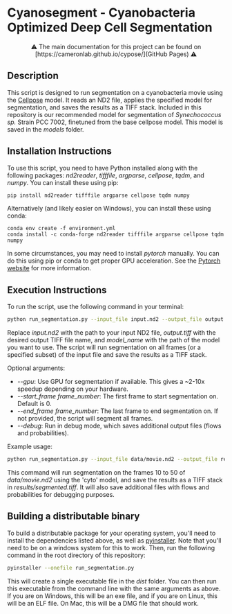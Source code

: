 # Cyanosegment - Cyanobacteria Optimized Deep Cell Segmentation

<p align="center">
	⚠️ The main documentation for this project can be found on [https://cameronlab.github.io/cypose/](GitHub Pages) ⚠️
</p>

## Description
This script is designed to run segmentation on a cyanobacteria movie using the [Cellpose](https://github.com/MouseLand/cellpose) model. It reads an ND2 file, applies the specified model for segmentation, and saves the results as a TIFF stack. Included in this repository is our recommended model for segmentation of *Synechococcus sp.* Strain PCC 7002, finetuned from the base cellpose model. This model is saved in the *models* folder.

## Installation Instructions
To use this script, you need to have Python installed along with the following packages: *nd2reader*, *tifffile*, *argparse*, *cellpose*, *tqdm*, and *numpy*. You can install these using pip:
```bash
pip install nd2reader tifffile argparse cellpose tqdm numpy
```
Alternatively (and likely easier on Windows), you can install these using conda:
```
conda env create -f environment.yml
conda install -c conda-forge nd2reader tifffile argparse cellpose tqdm numpy
```
In some circumstances, you may need to install *pytorch* manually. You can do this using pip or conda to get proper GPU acceleration. See the [Pytorch website](https://pytorch.org/get-started/locally/) for more information.
## Execution Instructions
To run the script, use the following command in your terminal:
```bash
python run_segmentation.py --input_file input.nd2 --output_file output.tiff --model model_name [--gpu] [--start_frame frame_number] [--end_frame frame_number] [--debug]
```
Replace *input.nd2* with the path to your input ND2 file, *output.tiff* with the desired output TIFF file name, and *model_name* with the path of the model you want to use. The script will run segmentation on all frames (or a specified subset) of the input file and save the results as a TIFF stack.

Optional arguments:
- *--gpu*: Use GPU for segmentation if available. This gives a ~2-10x speedup depending on your hardware.
- *--start_frame frame_number*: The first frame to start segmentation on. Default is 0.
- *--end_frame frame_number*: The last frame to end segmentation on. If not provided, the script will segment all frames.
- *--debug*: Run in debug mode, which saves additional output files (flows and probabilities).

Example usage:
```bash
python run_segmentation.py --input_file data/movie.nd2 --output_file results/segmented.tiff --model models/7002_CAH_default --gpu --start_frame 10 --end_frame 50 --debug
```
This command will run segmentation on the frames 10 to 50 of *data/movie.nd2* using the 'cyto' model, and save the results as a TIFF stack in *results/segmented.tiff*. It will also save additional files with flows and probabilities for debugging purposes.

## Building a distributable binary

To build a distributable package for your operating system, you'll need to install the dependencies listed above, as well as [pyinstaller](https://www.pyinstaller.org/). Note that you'll need to be on a windows system for this to work. Then, run the following command in the root directory of this repository:
```bash
pyinstaller --onefile run_segmentation.py
```
This will create a single executable file in the *dist* folder. You can then run this executable from the command line with the same arguments as above. If you are on Windows, this will be an exe file, and if you are on Linux, this will be an ELF file. On Mac, this will be a DMG file that should work.
